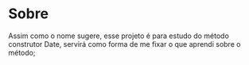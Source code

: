 # Sobre
Assim como o nome sugere, esse projeto é para estudo do método construtor Date, servirá como forma de me fixar o que aprendi sobre o método;